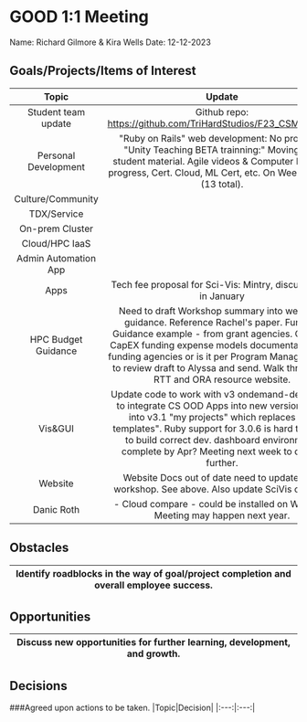 # GOOD 1:1 Meeting 
Name: Richard Gilmore & Kira Wells
Date: 12-12-2023
## Goals/Projects/Items of Interest 
|Topic|Update|
|:---:|:---:|
|Student team update | Github repo: https://github.com/TriHardStudios/F23_CSM_Gilmore
|Personal Development|"Ruby on Rails" web development: No progress. "Unity Teaching BETA trainning:" Moving in to student material. Agile videos & Computer Prof: No progress, Cert. Cloud, ML Cert, etc. On Week 9 of 12 (13 total).
|Culture/Community| 
|TDX/Service| 
|On-prem Cluster|
|Cloud/HPC IaaS| 
|Admin Automation App|
|Apps| Tech fee proposal for Sci-Vis: Mintry, discuss more in January
|HPC Budget Guidance| Need to draft Workshop summary into webpage guidance. Reference Rachel's paper. Funding Guidance example - from grant agencies. OpEX vs CapEX funding expense models documentation, Per funding agencies or is it per Program Manager. Need to review draft to Alyssa and send. Walk through of RTT and ORA resource website.
|Vis&GUI| Update code to work with v3 ondemand-dev. Need to integrate CS OOD Apps into new version. Look into v3.1 "my projects" which replaces "my templates". Ruby support for 3.0.6 is hard to install to build correct dev. dashboard environment. complete by Apr? Meeting next week to dicuss further.
|Website| Website Docs out of date need to update after workshop. See above. Also update SciVis offering.
|Danic Roth |- Cloud compare - could be installed on Wendian. Meeting may happen next year.

## Obstacles
|Identify roadblocks in the way of goal/project completion and overall employee success.|
|---|

## Opportunities 
|Discuss new opportunities for further learning, development, and growth.|
|---|

## Decisions
###Agreed upon actions to be taken.
|Topic|Decision|
|:---:|:---:|
